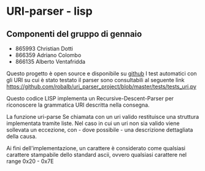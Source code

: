 
# URI-parser - lisp

## Componenti del gruppo di gennaio

- 865993 Christian Dotti
- 866359 Adriano Colombo
- 866135 Alberto Ventafridda

Questo progetto è open source e disponibile su 
[github](https://github.com/robalb/uri_parser_project)
I test automatici con gli  URI su cui è stato testato il parser sono
consultabili al seguente link
https://github.com/robalb/uri_parser_project/blob/master/tests/tests_uri.py

Questo codice LISP implementa un Recursive-Descent-Parser per riconoscere la
grammatica URI descritta nella consegna.

La funzione uri-parse 
Se chiamata con un uri valido restituisce una struttura implementata tramite
liste.
Nel caso in cui un uri non sia valido viene sollevata un eccezione, con -
dove possibile - una descrizione dettagliata della causa.

Ai fini dell'implementazione, un carattere è considerato come
qualsiasi carattere stampabile dello standard ascii, ovvero qualsiasi
carattere nel range 0x20 - 0x7E
